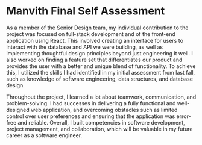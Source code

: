 # Manvith Final Self Assessment

As a member of the Senior Design team, my individual contribution to the project was focused on full-stack development and of the front-end application using React. This involved creating an interface for users to interact with the database and API we were building, as well as implementing thoughtful design principles beyond just engineering it well. I also worked on finding a feature set that differentiates our product and provides the user with a better and unique blend of functionality. To achieve this, I utilized the skills I had identified in my initial assessment from last fall, such as knowledge of software engineering, data structures, and database design.

Throughout the project, I learned a lot about teamwork, communication, and problem-solving. I had successes in delivering a fully functional and well-designed web application, and overcoming obstacles such as limited control over user preferences and ensuring that the application was error-free and reliable. Overall, I built competencies in software development, project management, and collaboration, which will be valuable in my future career as a software engineer.

